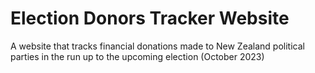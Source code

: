 # Election Donors Tracker Website
A website that tracks financial donations made to New Zealand political parties in the run up to the upcoming election (October 2023)

